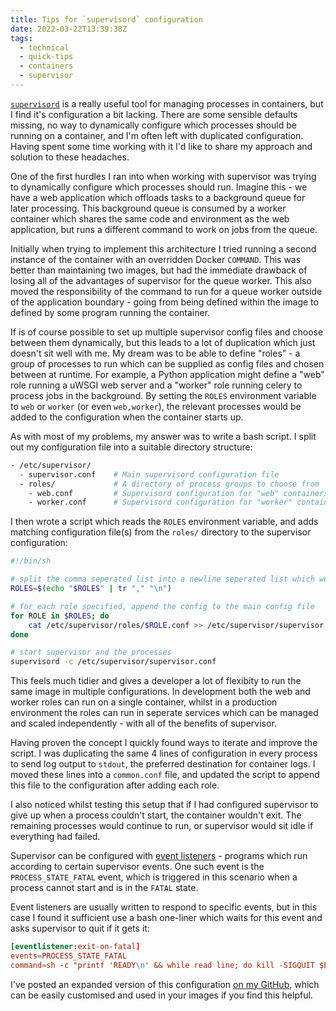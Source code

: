 ```yaml
---
title: Tips for `supervisord` configuration
date: 2022-03-22T13:39:38Z
tags:
  - technical
  - quick-tips
  - containers
  - supervisor
---
```


[`supervisord`](http://supervisord.org/) is a really useful tool for managing processes in containers, but I find it's configuration a bit lacking.
There are some sensible defaults missing, no way to dynamically configure which processes should be running on a container, and I'm often left with duplicated configuration.
Having spent some time working with it I'd like to share my approach and solution to these headaches.

<!--more-->

One of the first hurdles I ran into when working with supervisor was trying to dynamically configure which processes should run.
Imagine this - we have a web application which offloads tasks to a background queue for later processing.
This background queue is consumed by a worker container which shares the same code and environment as the web application, but runs a different command to work on jobs from the queue.

Initially when trying to implement this architecture I tried running a second instance of the container with an overridden Docker `COMMAND`.
This was better than maintaining two images, but had the immediate drawback of losing all of the advantages of supervisor for the queue worker.
This also moved the responsibility of the command to run for a queue worker outside of the application boundary - going from being defined within the image to defined by some program running the container.

If is of course possible to set up multiple supervisor config files and choose between them dynamically, but this leads to a lot of duplication which just doesn't sit well with me.
My dream was to be able to define "roles" - a group of processes to run which can be supplied as config files and chosen between at runtime.
For example, a Python application might define a "web" role running a uWSGI web server and a "worker" role running celery to process jobs in the background.
By setting the `ROLES` environment variable to `web` or `worker` (or even `web,worker`), the relevant processes would be added to the configuration when the container starts up.

As with most of my problems, my answer was to write a bash script.
I split out my configuration file into a suitable directory structure:

```bash
- /etc/supervisor/
  - supervisor.conf    # Main supervisord configuration file
  - roles/             # A directory of process groups to choose from
    - web.conf         # Supervisord configuration for "web" containers
    - worker.conf      # Supervisord configuration for "worker" containers
```

I then wrote a script which reads the `ROLES` environment variable, and adds matching configuration file(s) from the `roles/` directory to the supervisor configuration:

```bash
#!/bin/sh

# split the comma seperated list into a newline seperated list which we can iterate over
ROLES=$(echo "$ROLES" | tr "," "\n")

# for each role specified, append the config to the main config file
for ROLE in $ROLES; do
    cat /etc/supervisor/roles/$ROLE.conf >> /etc/supervisor/supervisor.conf
done

# start supervisor and the processes
supervisord -c /etc/supervisor/supervisor.conf
```

This feels much tidier and gives a developer a lot of flexibity to run the same image in multiple configurations.
In development both the web and worker roles can run on a single container, whilst in a production environment the roles can run in seperate services which can be managed and scaled independently - with all of the benefits of supervisor.

Having proven the concept I quickly found ways to iterate and improve the script.
I was duplicating the same 4 lines of configuration in every process to send log output to `stdout`, the preferred destination for container logs.
I moved these lines into a `common.conf` file, and updated the script to append this file to the configuration after adding each role.

I also noticed whilst testing this setup that if I had configured supervisor to give up when a process couldn't start, the container wouldn't exit.
The remaining processes would continue to run, or supervisor would sit idle if everything had failed.

Supervisor can be configured with [event listeners](http://supervisord.org/events.html) - programs which run according to certain supervisor events.
One such event is the `PROCESS_STATE_FATAL` event, which is triggered in this scenario when a process cannot start and is in the `FATAL` state.

Event listeners are usually written to respond to specific events, but in this case I found it sufficient use a bash one-liner which waits for this event and asks supervisor to quit if it gets it:

```conf
[eventlistener:exit-on-fatal]
events=PROCESS_STATE_FATAL
command=sh -c "printf 'READY\n' && while read line; do kill -SIGQUIT $PPID; done < /dev/stdin"
```

I've posted an expanded version of this configuration [on my GitHub](github.com/leigholiver/supervisord-config), which can be easily customised and used in your images if you find this helpful.
